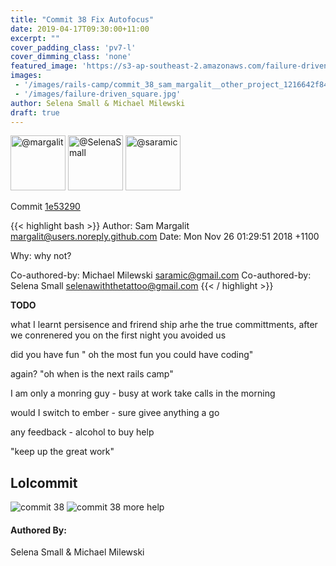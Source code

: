 ```yaml
---
title: "Commit 38 Fix Autofocus"
date: 2019-04-17T09:30:00+11:00
excerpt: ""
cover_padding_class: 'pv7-l'
cover_dimming_class: 'none'
featured_image: 'https://s3-ap-southeast-2.amazonaws.com/failure-driven-blog/railscamp-24-woodfield-hobart/commit_38_sam_margalit__other_project_1216642f840.gif'
images:
 - '/images/rails-camp/commit_38_sam_margalit__other_project_1216642f840_static.jpg'
 - '/images/failure-driven_square.jpg'
author: Selena Small & Michael Milewski 
draft: true
---
```


<img alt="@margalit" src="//github.com/margalit.png" style="display: inline; width: 88px;" height="88" />
<img alt="@SelenaSmall" src="//github.com/SelenaSmall.png" style="display: inline; width: 88px;" height="88" />
<img alt="@saramic" src="//github.com/saramic.png" style="display: inline; width: 88px;" height="88" />

Commit [1e53290](https://github.com/failure-driven/railscamp-search-term/commit/1e532902857dff89158403445e9d966f499a8d5d)

{{< highlight bash >}}
Author: Sam Margalit <margalit@users.noreply.github.com>
Date:   Mon Nov 26 01:29:51 2018 +1100

Why: why not?

Co-authored-by: Michael Milewski <saramic@gmail.com>
Co-authored-by: Selena Small <selenawiththetattoo@gmail.com>
{{< / highlight >}}

**TODO**

what I learnt persisence and frirend ship arhe the true committments, after we
conrenered you on the first night you avoided us

did you have fun " oh the most fun you could have coding"

again? "oh when is the next rails camp"


I am only a monring guy - busy at work
take calls in  the morning

would I switch to ember - sure givee anything a go

any feedback - alcohol to buy help

"keep up the great  work"


## Lolcommit

![commit 38](http://s3-ap-southeast-2.amazonaws.com/failure-driven-blog/railscamp-24-woodfield-hobart/commit_38_sam_margalit_fc82f185dcb.gif)
![commit 38 more help](http://s3-ap-southeast-2.amazonaws.com/failure-driven-blog/railscamp-24-woodfield-hobart/commit_38_sam_margalit__other_project_1216642f840.gif)

#### Authored By:

Selena Small & Michael Milewski
